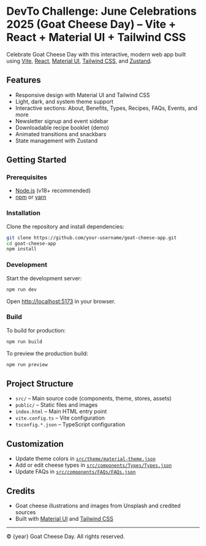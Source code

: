 # DevTo Challenge: June Celebrations 2025 (Goat Cheese Day) – Vite + React + Material UI + Tailwind CSS

Celebrate Goat Cheese Day with this interactive, modern web app built using [Vite](https://vitejs.dev/), [React](https://react.dev/), [Material UI](https://mui.com/), [Tailwind CSS](https://tailwindcss.com/), and [Zustand](https://zustand-demo.pmnd.rs/).

## Features

- Responsive design with Material UI and Tailwind CSS
- Light, dark, and system theme support
- Interactive sections: About, Benefits, Types, Recipes, FAQs, Events, and more
- Newsletter signup and event sidebar
- Downloadable recipe booklet (demo)
- Animated transitions and snackbars
- State management with Zustand

## Getting Started

### Prerequisites

- [Node.js](https://nodejs.org/) (v18+ recommended)
- [npm](https://www.npmjs.com/) or [yarn](https://yarnpkg.com/)

### Installation

Clone the repository and install dependencies:

```sh
git clone https://github.com/your-username/goat-cheese-app.git
cd goat-cheese-app
npm install
```

### Development

Start the development server:

```sh
npm run dev
```

Open [http://localhost:5173](http://localhost:5173) in your browser.

### Build

To build for production:

```sh
npm run build
```

To preview the production build:

```sh
npm run preview
```

## Project Structure

- `src/` – Main source code (components, theme, stores, assets)
- `public/` – Static files and images
- `index.html` – Main HTML entry point
- `vite.config.ts` – Vite configuration
- `tsconfig.*.json` – TypeScript configuration

## Customization

- Update theme colors in [`src/theme/material-theme.json`](src/theme/material-theme.json)
- Add or edit cheese types in [`src/components/Types/Types.json`](src/components/Types/Types.json)
- Update FAQs in [`src/components/FAQs/FAQs.json`](src/components/FAQs/FAQs.json)

## Credits

- Goat cheese illustrations and images from Unsplash and credited sources
- Built with [Material UI](https://mui.com/) and [Tailwind CSS](https://tailwindcss.com/)

---

&copy; {year} Goat Cheese Day. All rights reserved.
